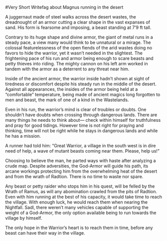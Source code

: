 #Very Short Writefag about Magnus running in the desert

A juggernaut made of steel walks across the desert wastes, the dreadnought of an armor cutting a clear shape in the vast expanses of sand. His form is fearsome and imposing, a beast standing at 7’9 ft tall.

Contrary to its huge shape and divine armor, the giant of metal runs in a steady pace, a view many would think to be unnatural or a mirage. The colossal featurelessness of the open fiends of the arid wastes doing no favors to hide the warrior, yet it wasn’t needed in the slightest. The frightening pace of his run and armor being enough to scare beasts and petty thieves into riding. The mighty cannon on his left arm worked in tandem with the armor as a deterrent to any threat near him.

Inside of the ancient armor, the warrior inside hadn’t shown at sight of tiredness or discomfort despite his steady run in the middle of the desert. Against all appearances, the insides of the armor being held at a “comfortable” temperature, being made of ancient magics long forgotten to men and beast, the mark of one of a kind in the Wastelands.

Even in his run, the warrior’s mind is clear of troubles or doubts. One shouldn’t have doubts when crossing through dangerous lands. There are many things he needs to think about— check within himself for truthfulness and pray for good tidings. However time is not right for praying and thinking, time will not be right while he stays in dangerous lands and while he has a mission. 

A runner had told him: “Great Warrior, a village in the south west is in dire need of help, a wave of mutant beasts coming near them. Please, help us!”

Choosing to believe the man, he parted ways with haste after analyzing a crude map. Despite adversities, the God-Armor will guide his path, its arcane workings protecting him from the overwhelming heat of the desert and from the wrath of Radtion. There is no time to waste nor spare.

Any beast or petty raider who stops him in his quest, will be felled by the Wrath of Ramus, as will any abomination crawled from the pits of Radtion. Even with him running at the best of his capacity, it would take time to reach the village. With enough luck, he would reach them when nearing the Nightfall. Sadl, there weren’t  many vehicles capable of supporting the weight of a God-Armor, the only option available being to run towards the village by himself.

The only hope in the Warrior’s heart is to reach them in time, before any beast can have their way in the village.